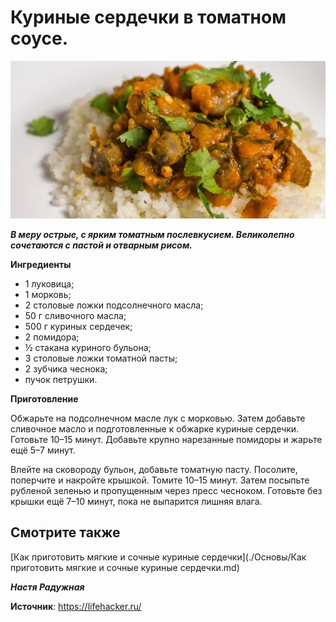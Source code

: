 # Куриные сердечки в томатном соусе.

![Как приготовить мягкие и сочные куриные сердечки](/images/Kulinar/Second/myagkie-sochnye-kurinye-serdechki_04.jpg 'Как приготовить мягкие и сочные куриные сердечки')

_**В меру острые, с ярким томатным послевкусием. Великолепно сочетаются с пастой и отварным рисом.**_

**Ингредиенты**

- 1 луковица;
- 1 морковь;
- 2 столовые ложки подсолнечного масла;
- 50 г сливочного масла;
- 500 г куриных сердечек;
- 2 помидора;
- ½ стакана куриного бульона;
- 3 столовые ложки томатной пасты;
- 2 зубчика чеснока;
- пучок петрушки.

**Приготовление**

Обжарьте на подсолнечном масле лук с морковью. Затем добавьте сливочное масло и подготовленные к обжарке куриные сердечки. Готовьте 10–15 минут. Добавьте крупно нарезанные помидоры и жарьте ещё 5–7 минут.

Влейте на сковороду бульон, добавьте томатную пасту. Посолите, поперчите и накройте крышкой. Томите 10–15 минут. Затем посыпьте рубленой зеленью и пропущенным через пресс чесноком. Готовьте без крышки ещё 7–10 минут, пока не выпарится лишняя влага.

## Смотрите также

[Как приготовить мягкие и сочные куриные сердечки](./Основы/Как приготовить мягкие и сочные куриные сердечки.md)

_**Настя Радужная**_

**Источник**: https://lifehacker.ru/
